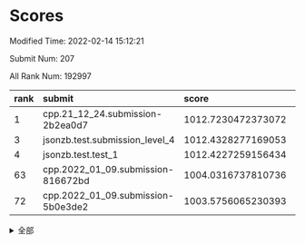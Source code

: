 # Scores

Modified Time: 2022-02-14 15:12:21

Submit Num: 207

All Rank Num: 192997

| rank |               submit               |       score        |       sigma        | pk_num |
| :--- | :--------------------------------- | :----------------- | :----------------- | :----- |
| 1    | cpp.21_12_24.submission-2b2ea0d7   | 1012.7230472373072 | 0.800415318328064  | 3730   |
| 3    | jsonzb.test.submission_level_4     | 1012.4328277169053 | 0.8207053817571983 | 3727   |
| 4    | jsonzb.test.test_1                 | 1012.4227259156434 | 0.8075318572168153 | 3728   |
| 63   | cpp.2022_01_09.submission-816672bd | 1004.0316737810736 | 0.7039784442240516 | 3732   |
| 72   | cpp.2022_01_09.submission-5b0e3de2 | 1003.5756065230393 | 0.7226375669476613 | 3731   |


<details>
<summary>全部</summary>

| rank |                 submit                 |       score        |       sigma        | pk_num |
| :--- | :------------------------------------- | :----------------- | :----------------- | :----- |
| 1    | cpp.21_12_24.submission-2b2ea0d7       | 1012.7230472373072 | 0.800415318328064  | 3730   |
| 2    | gobigger.level_3.submission_level_3_38 | 1012.6783579057201 | 0.7963892776299697 | 3730   |
| 3    | jsonzb.test.submission_level_4         | 1012.4328277169053 | 0.8207053817571983 | 3727   |
| 4    | jsonzb.test.test_1                     | 1012.4227259156434 | 0.8075318572168153 | 3728   |
| 5    | gobigger.level_3.submission_level_3_27 | 1012.1076301706798 | 0.7693157739574885 | 3732   |
| 6    | gobigger.level_3.submission_level_3_10 | 1011.7642518837614 | 0.8181898215271585 | 3729   |
| 7    | gobigger.level_3.submission_level_3_4  | 1011.3054860551142 | 0.7571386692741467 | 3730   |
| 8    | gobigger.level_3.submission_level_3_41 | 1011.3026729862443 | 0.7582195667272397 | 3728   |
| 9    | gobigger.level_3.submission_level_3_36 | 1011.2276828336304 | 0.7845040829821461 | 3731   |
| 10   | gobigger.level_3.submission_level_3_30 | 1011.0344598146013 | 0.767334890422111  | 3730   |
| 11   | gobigger.level_3.submission_level_3_11 | 1010.9782540891891 | 0.7706945088461051 | 3737   |
| 12   | gobigger.level_3.submission_level_3_23 | 1010.8624589985119 | 0.7712400700764563 | 3729   |
| 13   | gobigger.level_3.submission_level_3_13 | 1010.8157259406418 | 0.7699465314095281 | 3729   |
| 14   | gobigger.level_3.submission_level_3_24 | 1010.7058572815723 | 0.7663912830369193 | 3727   |
| 15   | gobigger.level_3.submission_level_3_29 | 1010.705509677818  | 0.7806678576562842 | 3734   |
| 16   | gobigger.level_3.submission_level_3_40 | 1010.6967978162826 | 0.7623974442071845 | 3727   |
| 17   | gobigger.level_3.submission_level_3_25 | 1010.6718235559777 | 0.7429889784845387 | 3736   |
| 18   | gobigger.level_3.submission_level_3_42 | 1010.6105609167508 | 0.7466556556466413 | 3731   |
| 19   | gobigger.level_3.submission_level_3_16 | 1010.3441755687153 | 0.7763408013242523 | 3725   |
| 20   | gobigger.level_3.submission_level_3_14 | 1010.2773697928889 | 0.7513047852136978 | 3733   |
| 21   | gobigger.level_3.submission_level_3_7  | 1010.1906908443563 | 0.7778906620573949 | 3724   |
| 22   | gobigger.level_3.submission_level_3_37 | 1009.9834117457556 | 0.7635976902089695 | 3734   |
| 23   | gobigger.level_3.submission_level_3_15 | 1009.94411058206   | 0.7649383884337139 | 3732   |
| 24   | gobigger.level_3.submission_level_3_8  | 1009.8720315519905 | 0.7478879788649097 | 3730   |
| 25   | gobigger.level_3.submission_level_3_6  | 1009.8019486998759 | 0.771836617497703  | 3732   |
| 26   | gobigger.level_3.submission_level_3_3  | 1009.777450947436  | 0.7538933936337923 | 3726   |
| 27   | gobigger.level_3.submission_level_3_49 | 1009.7331644239977 | 0.7479954436506325 | 3729   |
| 28   | gobigger.level_3.submission_level_3_34 | 1009.6803281776492 | 0.7528098047565728 | 3723   |
| 29   | gobigger.level_3.submission_level_3_2  | 1009.6640551734422 | 0.7613809908284651 | 3727   |
| 30   | gobigger.level_3.submission_level_3_39 | 1009.645131435159  | 0.7552067512157093 | 3730   |
| 31   | gobigger.level_3.submission_level_3_20 | 1009.6289529341246 | 0.7772621249990457 | 3722   |
| 32   | gobigger.level_3.submission_level_3_33 | 1009.6081184654892 | 0.7604968774709367 | 3733   |
| 33   | gobigger.level_3.submission_level_3_22 | 1009.5748723169485 | 0.7430957326139218 | 3730   |
| 34   | gobigger.level_3.submission_level_3_45 | 1009.5367257642885 | 0.740826031673814  | 3729   |
| 35   | gobigger.level_3.submission_level_3_48 | 1009.5226394422723 | 0.7551982773343797 | 3729   |
| 36   | gobigger.level_3.submission_level_3_44 | 1009.5225969187567 | 0.7269845316571873 | 3733   |
| 37   | gobigger.level_3.submission_level_3_0  | 1009.4924938038677 | 0.7466376755189016 | 3733   |
| 38   | gobigger.level_3.submission_level_3_28 | 1009.4561929271888 | 0.7732002818439317 | 3735   |
| 39   | gobigger.level_3.submission_level_3_19 | 1009.4449972220166 | 0.7721140767088491 | 3726   |
| 40   | gobigger.level_3.submission_level_3_26 | 1009.4164914235083 | 0.7703318652889466 | 3734   |
| 41   | gobigger.level_3.submission_level_3_18 | 1009.362535533946  | 0.7413335369518514 | 3730   |
| 42   | gobigger.level_3.submission_level_3_47 | 1009.2319104805099 | 0.7547869466963285 | 3730   |
| 43   | gobigger.level_3.submission_level_3_31 | 1009.2155768771522 | 0.7746444240992778 | 3732   |
| 44   | gobigger.level_3.submission_level_3_21 | 1009.1444971428673 | 0.7641756084804906 | 3737   |
| 45   | gobigger.level_3.submission_level_3_1  | 1008.9376972989124 | 0.7418471730907745 | 3728   |
| 46   | gobigger.level_3.submission_level_3_12 | 1008.9132276239728 | 0.7520714625210205 | 3730   |
| 47   | gobigger.level_3.submission_level_3_5  | 1008.8000352668786 | 0.7662690144358039 | 3729   |
| 48   | gobigger.level_3.submission_level_3_43 | 1008.7912666878041 | 0.7363427766675502 | 3728   |
| 49   | gobigger.level_3.submission_level_3_35 | 1008.6501081206849 | 0.742221846229466  | 3732   |
| 50   | gobigger.level_3.submission_level_3_17 | 1008.4182892865124 | 0.7524652804908897 | 3730   |
| 51   | gobigger.level_3.submission_level_3_32 | 1008.4076523277545 | 0.7348161704502181 | 3729   |
| 52   | gobigger.level_3.submission_level_3_9  | 1008.3230900318947 | 0.7417068574747924 | 3729   |
| 53   | gobigger.level_3.submission_level_3_46 | 1008.223652556074  | 0.7346140807138782 | 3729   |
| 54   | gobigger.level_1.submission_level_1_23 | 1004.9678996071541 | 0.7263784084684206 | 3730   |
| 55   | gobigger.level_1.submission_level_1_29 | 1004.7650998722492 | 0.7245642527952406 | 3730   |
| 56   | gobigger.level_1.submission_level_1_19 | 1004.6198438907127 | 0.7115080535218279 | 3732   |
| 57   | gobigger.level_1.submission_level_1_49 | 1004.6152907846134 | 0.7334793538553954 | 3725   |
| 58   | gobigger.level_1.submission_level_1_22 | 1004.4327694613088 | 0.7150414157757434 | 3728   |
| 59   | gobigger.level_1.submission_level_1_2  | 1004.3991300497967 | 0.7206085218737395 | 3724   |
| 60   | gobigger.level_1.submission_level_1_34 | 1004.3683455139636 | 0.7150905966030927 | 3730   |
| 61   | gobigger.level_1.submission_level_1_48 | 1004.2872110032125 | 0.7252731475170935 | 3735   |
| 62   | gobigger.level_1.submission_level_1_27 | 1004.081058637324  | 0.7180749118408101 | 3726   |
| 63   | cpp.2022_01_09.submission-816672bd     | 1004.0316737810736 | 0.7039784442240516 | 3732   |
| 64   | gobigger.level_1.submission_level_1_33 | 1004.0215531921363 | 0.7304816976439731 | 3728   |
| 65   | gobigger.level_1.submission_level_1_30 | 1004.0086909510533 | 0.7155723314396448 | 3726   |
| 66   | gobigger.level_1.submission_level_1_6  | 1004.0006004764283 | 0.7211534356139835 | 3730   |
| 67   | gobigger.level_1.submission_level_1_3  | 1003.8689472013477 | 0.7346919171275678 | 3730   |
| 68   | gobigger.level_1.submission_level_1_18 | 1003.691438282843  | 0.7137316168838634 | 3731   |
| 69   | gobigger.level_1.submission_level_1_16 | 1003.6743602523381 | 0.7206886951126327 | 3733   |
| 70   | gobigger.level_1.submission_level_1_17 | 1003.6694753280304 | 0.7212354003936962 | 3732   |
| 71   | gobigger.level_1.submission_level_1_24 | 1003.6189674827876 | 0.716648582323968  | 3732   |
| 72   | cpp.2022_01_09.submission-5b0e3de2     | 1003.5756065230393 | 0.7226375669476613 | 3731   |
| 73   | gobigger.level_1.submission_level_1_43 | 1003.5593072260888 | 0.7089886661722133 | 3726   |
| 74   | gobigger.level_1.submission_level_1_15 | 1003.5307638618666 | 0.7184369060230764 | 3725   |
| 75   | gobigger.level_1.submission_level_1_42 | 1003.5257271901667 | 0.7276603322183497 | 3725   |
| 76   | gobigger.level_1.submission_level_1_8  | 1003.4859368019044 | 0.7165122705029039 | 3732   |
| 77   | gobigger.level_1.submission_level_1_36 | 1003.4475282948268 | 0.7155876278925425 | 3732   |
| 78   | gobigger.level_1.submission_level_1_13 | 1003.4451709690626 | 0.7093181041177807 | 3728   |
| 79   | gobigger.level_1.submission_level_1_14 | 1003.437189252636  | 0.7151314657792562 | 3729   |
| 80   | gobigger.level_1.submission_level_1_7  | 1003.275545735794  | 0.7139359926238388 | 3729   |
| 81   | gobigger.level_1.submission_level_1_12 | 1003.2537250580841 | 0.7124816586094946 | 3729   |
| 82   | gobigger.level_1.submission_level_1_41 | 1003.2506265707665 | 0.7278305471295555 | 3735   |
| 83   | gobigger.level_1.submission_level_1_0  | 1003.2171113971269 | 0.7133078312823933 | 3727   |
| 84   | gobigger.level_1.submission_level_1_44 | 1003.1914206281231 | 0.7202618124015872 | 3731   |
| 85   | gobigger.level_1.submission_level_1_20 | 1003.1849978366153 | 0.7195112686122987 | 3731   |
| 86   | gobigger.level_1.submission_level_1_11 | 1003.1697313430074 | 0.7144261000913932 | 3722   |
| 87   | gobigger.level_1.submission_level_1_26 | 1003.0888641248573 | 0.7244094833973985 | 3731   |
| 88   | gobigger.level_1.submission_level_1_1  | 1003.0009279071426 | 0.7152608709572025 | 3729   |
| 89   | gobigger.level_1.submission_level_1_32 | 1002.9818612789417 | 0.7135321294949059 | 3725   |
| 90   | gobigger.level_1.submission_level_1_21 | 1002.9476339055838 | 0.7080690666571992 | 3723   |
| 91   | gobigger.level_1.submission_level_1_47 | 1002.9149187238587 | 0.7132137805759123 | 3727   |
| 92   | gobigger.level_1.submission_level_1_35 | 1002.8935219757209 | 0.7109541170833829 | 3730   |
| 93   | gobigger.level_1.submission_level_1_39 | 1002.7852338483891 | 0.7057929217585174 | 3728   |
| 94   | gobigger.level_1.submission_level_1_46 | 1002.7793828358133 | 0.7066555895200932 | 3729   |
| 95   | gobigger.level_1.submission_level_1_25 | 1002.675974710185  | 0.7048449784091759 | 3722   |
| 96   | gobigger.level_1.submission_level_1_10 | 1002.6690002179598 | 0.7097626357445207 | 3730   |
| 97   | gobigger.level_1.submission_level_1_4  | 1002.6365657924601 | 0.7098990914468214 | 3728   |
| 98   | gobigger.level_1.submission_level_1_45 | 1002.5232395457466 | 0.7091789422364503 | 3724   |
| 99   | gobigger.level_1.submission_level_1_5  | 1002.3783090667979 | 0.7130054067631707 | 3730   |
| 100  | gobigger.level_1.submission_level_1_31 | 1002.2634885781646 | 0.7115672844380024 | 3731   |
| 101  | gobigger.level_1.submission_level_1_38 | 1002.0926814259087 | 0.7199310728972039 | 3728   |
| 102  | gobigger.level_1.submission_level_1_40 | 1001.9562471847222 | 0.7221894870153175 | 3728   |
| 103  | gobigger.level_1.submission_level_1_28 | 1001.8388302758016 | 0.7172703522940046 | 3731   |
| 104  | gobigger.level_1.submission_level_1_9  | 1001.8309689908542 | 0.7169360691674069 | 3729   |
| 105  | gobigger.level_1.submission_level_1_37 | 1001.6959040739066 | 0.7251006138580798 | 3728   |
| 106  | gobigger.random.submission_random_31   | 997.6876655117014  | 0.7098091640583996 | 3733   |
| 107  | gobigger.random.submission_random_37   | 997.5094986493843  | 0.7150372502553349 | 3731   |
| 108  | gobigger.random.submission_random_40   | 997.198135252887   | 0.7129846207877436 | 3730   |
| 109  | gobigger.random.submission_random_6    | 997.0331840699574  | 0.700062572876603  | 3729   |
| 110  | gobigger.random.submission_random_8    | 997.0048030928109  | 0.706135500255835  | 3732   |
| 111  | gobigger.random.submission_random_25   | 996.8714536012491  | 0.6987872824714411 | 3732   |
| 112  | gobigger.random.submission_random_0    | 996.8010119236444  | 0.7118560820988069 | 3727   |
| 113  | gobigger.random.submission_random_47   | 996.656542226182   | 0.7103728970708341 | 3732   |
| 114  | gobigger.random.submission_random_23   | 996.5703879500943  | 0.7128201377857849 | 3732   |
| 115  | gobigger.random.submission_random_17   | 996.5333167300327  | 0.6992077379239362 | 3734   |
| 116  | gobigger.random.submission_random_46   | 996.5106959597034  | 0.6975812387998822 | 3729   |
| 117  | gobigger.random.submission_random_2    | 996.5030241653462  | 0.7151699942987259 | 3732   |
| 118  | gobigger.random.submission_random_19   | 996.3645438686693  | 0.70809913687399   | 3733   |
| 119  | gobigger.random.submission_random_48   | 996.3228586117089  | 0.7244680985765176 | 3731   |
| 120  | gobigger.random.submission_random_43   | 996.3219624854239  | 0.7116697591105343 | 3729   |
| 121  | gobigger.random.submission_random_28   | 996.2745568713208  | 0.7178738571668781 | 3731   |
| 122  | gobigger.random.submission_random_7    | 996.2678692773957  | 0.7127152923827345 | 3734   |
| 123  | gobigger.random.submission_random_27   | 996.1983257853502  | 0.7221606120279402 | 3731   |
| 124  | gobigger.random.submission_random_14   | 996.1657310676907  | 0.7006072372034493 | 3728   |
| 125  | gobigger.random.submission_random_21   | 996.114195472267   | 0.7095975390284074 | 3727   |
| 126  | gobigger.random.submission_random_49   | 996.0949298676095  | 0.7110883657412659 | 3731   |
| 127  | gobigger.random.submission_random_18   | 996.0532636779388  | 0.7080022400158337 | 3729   |
| 128  | gobigger.random.submission_random_44   | 996.0457560617189  | 0.7025333963202128 | 3727   |
| 129  | gobigger.random.submission_random_24   | 996.0406724021759  | 0.7159801789889105 | 3732   |
| 130  | gobigger.random.submission_random_12   | 996.0011489023171  | 0.709143136145551  | 3734   |
| 131  | gobigger.random.submission_random_9    | 995.9854990200872  | 0.7147334290640994 | 3729   |
| 132  | gobigger.random.submission_random_26   | 995.9063902936797  | 0.7098977649476822 | 3729   |
| 133  | gobigger.random.submission_random_4    | 995.8833930604964  | 0.7043787135343936 | 3730   |
| 134  | gobigger.random.submission_random_33   | 995.8393555238612  | 0.7163808375936518 | 3731   |
| 135  | gobigger.random.submission_random_41   | 995.8125180360248  | 0.6994156395244723 | 3732   |
| 136  | gobigger.random.submission_random_20   | 995.7922406595841  | 0.7079737763998536 | 3726   |
| 137  | gobigger.random.submission_random_38   | 995.7888218385496  | 0.7155204453242066 | 3728   |
| 138  | gobigger.random.submission_random_42   | 995.7458854759699  | 0.7135073743978685 | 3728   |
| 139  | gobigger.random.submission_random_39   | 995.6768733714662  | 0.7175453719509904 | 3729   |
| 140  | gobigger.random.submission_random_30   | 995.6659676181201  | 0.7122322908681922 | 3732   |
| 141  | gobigger.random.submission_random_45   | 995.6546467496809  | 0.7275098148759336 | 3726   |
| 142  | gobigger.random.submission_random_1    | 995.6349523816739  | 0.7021906265520327 | 3728   |
| 143  | gobigger.random.submission_random_10   | 995.5367581467142  | 0.732906003932697  | 3725   |
| 144  | gobigger.random.submission_random_13   | 995.5298237093806  | 0.7263544819032816 | 3729   |
| 145  | gobigger.random.submission_random_35   | 995.5134750886346  | 0.7192899810691735 | 3728   |
| 146  | gobigger.random.submission_random_32   | 995.501163369776   | 0.709147870663173  | 3730   |
| 147  | gobigger.random.submission_random_16   | 995.3442166464865  | 0.7104427820213435 | 3728   |
| 148  | gobigger.random.submission_random_34   | 995.2489140150202  | 0.7156170212245508 | 3729   |
| 149  | gobigger.random.submission_random_5    | 995.1645329197373  | 0.7180168620713141 | 3724   |
| 150  | gobigger.random.submission_random_36   | 995.1034056163903  | 0.7082715853729924 | 3731   |
| 151  | gobigger.random.submission_random_22   | 995.0903641403414  | 0.7247132852460815 | 3729   |
| 152  | gobigger.random.submission_random_15   | 994.9281134897151  | 0.7035578977516725 | 3732   |
| 153  | gobigger.random.submission_random_3    | 994.7452549574441  | 0.7244978477994638 | 3730   |
| 154  | gobigger.random.submission_random_11   | 994.6116899655948  | 0.6966397780941959 | 3720   |
| 155  | gobigger.random.submission_random_29   | 994.5402955640621  | 0.7154158963959272 | 3728   |
| 156  | gobigger.level_2.submission_level_2_43 | 993.8378014357388  | 0.7326187838031423 | 3730   |
| 157  | gobigger.level_2.submission_level_2_36 | 993.4860843140323  | 0.7439834936796225 | 3727   |
| 158  | gobigger.level_2.submission_level_2_27 | 993.4402476891588  | 0.7376468645325778 | 3730   |
| 159  | gobigger.level_2.submission_level_2_1  | 993.4196479563745  | 0.734214272624994  | 3731   |
| 160  | gobigger.level_2.submission_level_2_44 | 993.3054713774944  | 0.7327823022222955 | 3732   |
| 161  | gobigger.level_2.submission_level_2_4  | 993.2555372064977  | 0.7556554900583107 | 3727   |
| 162  | gobigger.level_2.submission_level_2_26 | 993.2170975667702  | 0.7215110075051799 | 3728   |
| 163  | gobigger.level_2.submission_level_2_2  | 993.2035767711366  | 0.7327107028451121 | 3731   |
| 164  | gobigger.level_2.submission_level_2_39 | 992.9392938591362  | 0.731704881502631  | 3727   |
| 165  | gobigger.level_2.submission_level_2_0  | 992.8604030093395  | 0.7377631182164976 | 3726   |
| 166  | gobigger.level_2.submission_level_2_10 | 992.7900203212441  | 0.7396839574436247 | 3738   |
| 167  | gobigger.level_2.submission_level_2_33 | 992.757758429248   | 0.7459303073468078 | 3729   |
| 168  | gobigger.level_2.submission_level_2_40 | 992.7476084954511  | 0.7419666217663234 | 3723   |
| 169  | gobigger.level_2.submission_level_2_8  | 992.7015353234199  | 0.7268643213962183 | 3727   |
| 170  | gobigger.level_2.submission_level_2_42 | 992.6986802426366  | 0.7344959903056206 | 3733   |
| 171  | gobigger.level_2.submission_level_2_49 | 992.6623778490845  | 0.7277844034261736 | 3731   |
| 172  | gobigger.level_2.submission_level_2_37 | 992.6508185114802  | 0.7288227514521438 | 3733   |
| 173  | gobigger.level_2.submission_level_2_21 | 992.5501729489582  | 0.7366570302117519 | 3730   |
| 174  | gobigger.level_2.submission_level_2_25 | 992.4753090432026  | 0.740383300348095  | 3731   |
| 175  | gobigger.level_2.submission_level_2_46 | 992.4036875724181  | 0.7458664854628332 | 3731   |
| 176  | gobigger.level_2.submission_level_2_14 | 992.3531131255454  | 0.7291132716277224 | 3722   |
| 177  | gobigger.level_2.submission_level_2_6  | 992.3472710638273  | 0.7494171371247779 | 3728   |
| 178  | gobigger.level_2.submission_level_2_48 | 992.3078908994881  | 0.7432341389253213 | 3730   |
| 179  | gobigger.level_2.submission_level_2_16 | 992.2781984015845  | 0.7380798987234555 | 3731   |
| 180  | gobigger.level_2.submission_level_2_9  | 992.1382549820689  | 0.7464757743461943 | 3728   |
| 181  | gobigger.level_2.submission_level_2_5  | 992.0969831315675  | 0.7555559597196937 | 3721   |
| 182  | gobigger.level_2.submission_level_2_17 | 992.0947897425532  | 0.7440511524144611 | 3731   |
| 183  | gobigger.level_2.submission_level_2_31 | 992.0522910374315  | 0.7577724497218409 | 3732   |
| 184  | gobigger.level_2.submission_level_2_34 | 992.0343051998065  | 0.7500432100858754 | 3732   |
| 185  | gobigger.level_2.submission_level_2_13 | 992.0117078117684  | 0.7415656077911967 | 3724   |
| 186  | gobigger.level_2.submission_level_2_15 | 991.9763599677873  | 0.7647273878089547 | 3726   |
| 187  | gobigger.level_2.submission_level_2_7  | 991.9252387248099  | 0.7454921681317245 | 3730   |
| 188  | gobigger.level_2.submission_level_2_12 | 991.803477956011   | 0.7421809047286367 | 3730   |
| 189  | gobigger.level_2.submission_level_2_29 | 991.775730034243   | 0.7640220677842581 | 3728   |
| 190  | gobigger.level_2.submission_level_2_3  | 991.7227551233362  | 0.753015998424235  | 3730   |
| 191  | gobigger.level_2.submission_level_2_47 | 991.4939509900602  | 0.7406489511868914 | 3731   |
| 192  | gobigger.level_2.submission_level_2_11 | 991.4474824044294  | 0.7442253508306742 | 3726   |
| 193  | gobigger.level_2.submission_level_2_20 | 991.3740351522356  | 0.7802821066230687 | 3730   |
| 194  | gobigger.level_2.submission_level_2_23 | 991.3277236781117  | 0.7641987360326007 | 3730   |
| 195  | gobigger.level_2.submission_level_2_35 | 991.2971437759982  | 0.759912069992641  | 3728   |
| 196  | gobigger.level_2.submission_level_2_24 | 991.2475769410224  | 0.752921255479395  | 3733   |
| 197  | gobigger.level_2.submission_level_2_41 | 991.169211313072   | 0.7421437957178413 | 3730   |
| 198  | gobigger.level_2.submission_level_2_22 | 990.8590983940303  | 0.7362870462906115 | 3731   |
| 199  | gobigger.level_2.submission_level_2_38 | 990.7962738046265  | 0.7476235999029961 | 3728   |
| 200  | gobigger.level_2.submission_level_2_30 | 990.7427114942178  | 0.7678032602120808 | 3730   |
| 201  | gobigger.level_2.submission_level_2_18 | 990.7302587881319  | 0.755739397108002  | 3737   |
| 202  | gobigger.level_2.submission_level_2_32 | 990.6280033767616  | 0.760930978794864  | 3732   |
| 203  | gobigger.level_2.submission_level_2_45 | 990.3985142937661  | 0.7519202568810607 | 3729   |
| 204  | gobigger.level_2.submission_level_2_28 | 990.2772811804209  | 0.769052520660021  | 3724   |
| 205  | gobigger.level_2.submission_level_2_19 | 989.8726485935446  | 0.7674037883796408 | 3730   |
| 206  | gobigger.none.submission_none_1        | 977.1919557683176  | 1.3300575170157989 | 3731   |
| 207  | gobigger.none.submission_none_0        | 975.204840208056   | 1.6038908997707386 | 3728   |

</details>